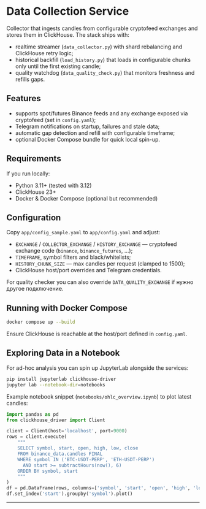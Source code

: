 # Data Collection Service

Collector that ingests candles from configurable cryptofeed exchanges and stores them in ClickHouse. The stack ships with:

- realtime streamer (`data_collector.py`) with shard rebalancing and ClickHouse retry logic;
- historical backfill (`load_history.py`) that loads in configurable chunks only until the first existing candle;
- quality watchdog (`data_quality_check.py`) that monitors freshness and refills gaps.

## Features
- supports spot/futures Binance feeds and any exchange exposed via cryptofeed (set in `config.yaml`);
- Telegram notifications on startup, failures and stale data;
- automatic gap detection and refill with configurable timeframe;
- optional Docker Compose bundle for quick local spin-up.

## Requirements
If you run locally:

- Python 3.11+ (tested with 3.12)
- ClickHouse 23+
- Docker & Docker Compose (optional but recommended)

## Configuration

Copy `app/config_sample.yaml` to `app/config.yaml` and adjust:

- `EXCHANGE` / `COLLECTOR_EXCHANGE` / `HISTORY_EXCHANGE` — cryptofeed exchange code (`binance`, `binance_futures`, …);
- `TIMEFRAME`, symbol filters and black/whitelists;
- `HISTORY_CHUNK_SIZE` — max candles per request (clamped to 1500);
- ClickHouse host/port overrides and Telegram credentials.

For quality checker you can also override `DATA_QUALITY_EXCHANGE` if нужно другое подключение.

## Running with Docker Compose

```bash
docker compose up --build
```


Ensure ClickHouse is reachable at the host/port defined in `config.yaml`.

## Exploring Data in a Notebook

For ad-hoc analysis you can spin up JupyterLab alongside the services:

```bash
pip install jupyterlab clickhouse-driver
jupyter lab --notebook-dir=notebooks
```

Example notebook snippet (`notebooks/ohlc_overview.ipynb`) to plot latest candles:

```python
import pandas as pd
from clickhouse_driver import Client

client = Client(host='localhost', port=9000)
rows = client.execute(
    """
    SELECT symbol, start, open, high, low, close
    FROM binance_data.candles FINAL
    WHERE symbol IN ('BTC-USDT-PERP', 'ETH-USDT-PERP')
      AND start >= subtractHours(now(), 6)
    ORDER BY symbol, start
    """
)
df = pd.DataFrame(rows, columns=['symbol', 'start', 'open', 'high', 'low', 'close'])
df.set_index('start').groupby('symbol').plot()
```

---



